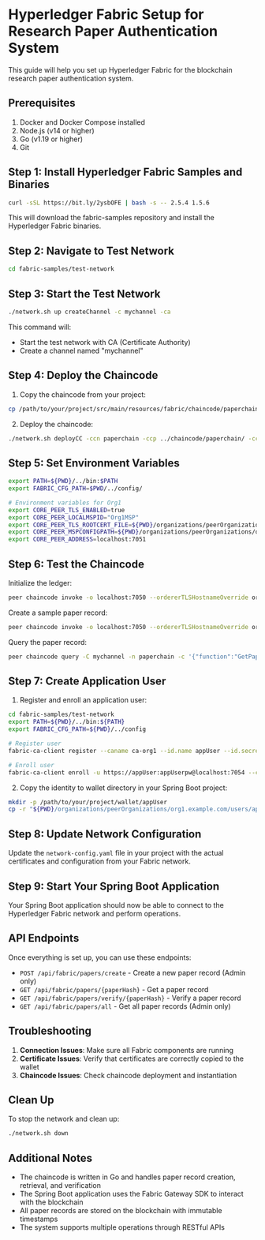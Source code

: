 # Hyperledger Fabric Setup for Research Paper Authentication System

This guide will help you set up Hyperledger Fabric for the blockchain research paper authentication system.

## Prerequisites

1. Docker and Docker Compose installed
2. Node.js (v14 or higher)
3. Go (v1.19 or higher)
4. Git

## Step 1: Install Hyperledger Fabric Samples and Binaries

```bash
curl -sSL https://bit.ly/2ysbOFE | bash -s -- 2.5.4 1.5.6
```

This will download the fabric-samples repository and install the Hyperledger Fabric binaries.

## Step 2: Navigate to Test Network

```bash
cd fabric-samples/test-network
```

## Step 3: Start the Test Network

```bash
./network.sh up createChannel -c mychannel -ca
```

This command will:
- Start the test network with CA (Certificate Authority)
- Create a channel named "mychannel"

## Step 4: Deploy the Chaincode

1. Copy the chaincode from your project:
```bash
cp /path/to/your/project/src/main/resources/fabric/chaincode/paperchain.go fabric-samples/chaincode/paperchain/
```

2. Deploy the chaincode:
```bash
./network.sh deployCC -ccn paperchain -ccp ../chaincode/paperchain/ -ccl go
```

## Step 5: Set Environment Variables

```bash
export PATH=${PWD}/../bin:$PATH
export FABRIC_CFG_PATH=$PWD/../config/

# Environment variables for Org1
export CORE_PEER_TLS_ENABLED=true
export CORE_PEER_LOCALMSPID="Org1MSP"
export CORE_PEER_TLS_ROOTCERT_FILE=${PWD}/organizations/peerOrganizations/org1.example.com/peers/peer0.org1.example.com/tls/ca.crt
export CORE_PEER_MSPCONFIGPATH=${PWD}/organizations/peerOrganizations/org1.example.com/users/Admin@org1.example.com/msp
export CORE_PEER_ADDRESS=localhost:7051
```

## Step 6: Test the Chaincode

Initialize the ledger:
```bash
peer chaincode invoke -o localhost:7050 --ordererTLSHostnameOverride orderer.example.com --tls --cafile "${PWD}/organizations/ordererOrganizations/example.com/orderers/orderer.example.com/msp/tlscacerts/tlsca.example.com-cert.pem" -C mychannel -n paperchain --peerAddresses localhost:7051 --tlsRootCertFiles "${PWD}/organizations/peerOrganizations/org1.example.com/peers/peer0.org1.example.com/tls/ca.crt" -c '{"function":"InitLedger","Args":[]}'
```

Create a sample paper record:
```bash
peer chaincode invoke -o localhost:7050 --ordererTLSHostnameOverride orderer.example.com --tls --cafile "${PWD}/organizations/ordererOrganizations/example.com/orderers/orderer.example.com/msp/tlscacerts/tlsca.example.com-cert.pem" -C mychannel -n paperchain --peerAddresses localhost:7051 --tlsRootCertFiles "${PWD}/organizations/peerOrganizations/org1.example.com/peers/peer0.org1.example.com/tls/ca.crt" -c '{"function":"CreatePaperRecord","Args":["student001","hash123","2025-10-08T10:00:00","John Doe","author001","2025-10-08"]}'
```

Query the paper record:
```bash
peer chaincode query -C mychannel -n paperchain -c '{"function":"GetPaperRecord","Args":["hash123"]}'
```

## Step 7: Create Application User

1. Register and enroll an application user:
```bash
cd fabric-samples/test-network
export PATH=${PWD}/../bin:${PATH}
export FABRIC_CFG_PATH=${PWD}/../config

# Register user
fabric-ca-client register --caname ca-org1 --id.name appUser --id.secret appUserpw --id.type client --tls.certfiles "${PWD}/organizations/fabric-ca/org1/tls-cert.pem"

# Enroll user
fabric-ca-client enroll -u https://appUser:appUserpw@localhost:7054 --caname ca-org1 -M "${PWD}/organizations/peerOrganizations/org1.example.com/users/appUser@org1.example.com/msp" --tls.certfiles "${PWD}/organizations/fabric-ca/org1/tls-cert.pem"
```

2. Copy the identity to wallet directory in your Spring Boot project:
```bash
mkdir -p /path/to/your/project/wallet/appUser
cp -r "${PWD}/organizations/peerOrganizations/org1.example.com/users/appUser@org1.example.com/msp" /path/to/your/project/wallet/appUser/
```

## Step 8: Update Network Configuration

Update the `network-config.yaml` file in your project with the actual certificates and configuration from your Fabric network.

## Step 9: Start Your Spring Boot Application

Your Spring Boot application should now be able to connect to the Hyperledger Fabric network and perform operations.

## API Endpoints

Once everything is set up, you can use these endpoints:

- `POST /api/fabric/papers/create` - Create a new paper record (Admin only)
- `GET /api/fabric/papers/{paperHash}` - Get a paper record
- `GET /api/fabric/papers/verify/{paperHash}` - Verify a paper record
- `GET /api/fabric/papers/all` - Get all paper records (Admin only)

## Troubleshooting

1. **Connection Issues**: Make sure all Fabric components are running
2. **Certificate Issues**: Verify that certificates are correctly copied to the wallet
3. **Chaincode Issues**: Check chaincode deployment and instantiation

## Clean Up

To stop the network and clean up:
```bash
./network.sh down
```

## Additional Notes

- The chaincode is written in Go and handles paper record creation, retrieval, and verification
- The Spring Boot application uses the Fabric Gateway SDK to interact with the blockchain
- All paper records are stored on the blockchain with immutable timestamps
- The system supports multiple operations through RESTful APIs